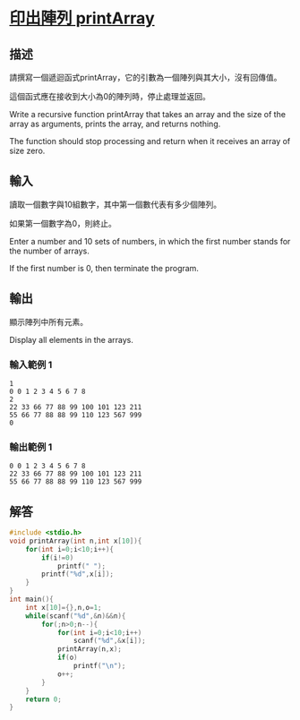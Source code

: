 # [印出陣列 printArray](https://oj.fcu.edu.tw/contest/845/problem/015)
## 描述

請撰寫一個遞迴函式printArray，它的引數為一個陣列與其大小，沒有回傳值。

這個函式應在接收到大小為0的陣列時，停止處理並返回。



Write a recursive function printArray that takes an array and the size of the array as arguments, prints the array, and returns nothing.

The function should stop processing and return when it receives an array of size zero.


## 輸入
讀取一個數字與10組數字，其中第一個數代表有多少個陣列。

如果第一個數字為0，則終止。



Enter a number and 10 sets of numbers, in which the first number stands for the number of arrays.

If the first number is 0, then terminate the program.


## 輸出
顯示陣列中所有元素。

Display all elements in the arrays.


### 輸入範例 1 
```
1
0 0 1 2 3 4 5 6 7 8
2
22 33 66 77 88 99 100 101 123 211
55 66 77 88 88 99 110 123 567 999
0
```
### 輸出範例 1
```
0 0 1 2 3 4 5 6 7 8
22 33 66 77 88 99 100 101 123 211
55 66 77 88 88 99 110 123 567 999
```
## 解答
```c
#include <stdio.h>
void printArray(int n,int x[10]){
	for(int i=0;i<10;i++){
		if(i!=0)
			printf(" ");
		printf("%d",x[i]);
	}	
}
int main(){
	int x[10]={},n,o=1;
	while(scanf("%d",&n)&&n){
		for(;n>0;n--){
			for(int i=0;i<10;i++)
				scanf("%d",&x[i]);
			printArray(n,x);
			if(o)
				printf("\n");
			o++;
		}
	}
	return 0;
}
```
